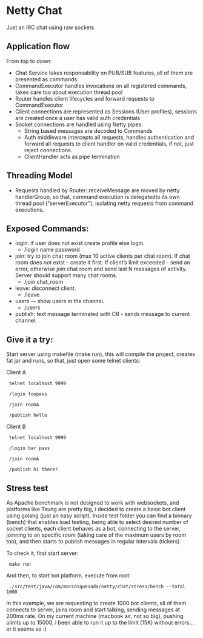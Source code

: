 Netty Chat
======================

 Just an IRC chat using raw sockets

 ## Application flow
  From top to down:
  - Chat Service takes responsability on PUB/SUB features, all of them are presented as commands
  - CommandExecutor handles invocations on all registered commands, takes care too about execution thread pool
  - Router handles client lifecycles and forward requests to CommandExecutor
  - Client connections are represented as Sessions (User profiles), sessions are created once a user has valid auth
  credentials
  - Socket connections are handled using Netty pipes:
    - String based messages are decoded to Commands
    - Auth middleware intercepts all requests, handles authentication and forward all requests to client handler
    on valid credentials, if not, just reject connections.
    - ClientHandler acts as pipe termination

 ## Threading Model
  - Requests handled by Router::receiveMessage are moved by netty handlerGroup, so that, command execution is
  delegatedto its own thread pool ("serverExecutor"), isolating netty requests from command executions.

 ## Exposed Commands:
  - login: if user does not exist create profile else login.
    -  /login name password
  - join: try to join chat room (max 10 active clients per chat room).
 If chat room does not exist - create it first. If client’s limit exceeded - send an error, otherwise join chat room and send last N messages of activity. Server should support many chat rooms.
    -  /join chat_room
  -  leave: disconnect client.
        - /leave
  - users — show users in the channel.
    -  /users
 - publish: text message terminated with CR - sends message to current channel.


 ## Give it a try:
  Start server using makefile (make run), this will compile the project, creates fat jar and runs, so that, just open
  some telnet clients:

Client A

```
 telnet localhost 9999

 /login foopass

 /join roomA

 /publish hello

```

Client B

```
 telnet localhost 9999

 /login bar pass

 /join roomA

 /publish hi there?

```

 ## Stress test
  As Apache benchmark is not designed to work with websockets, and platforms like Tsung are pretty big, i decided to
  create a basic bot client using golang (just an easy script). Inside test folder you can find a binnary (bench)
  that enables load testing, being able to select desired number of socket clients, each client behaves as a bot,
  connecting to the server, joinning to an specific room (taking care of the maximum users by room too), and then
  starts to publish messages in regular intervals (tickers)

 To check it, first start server:

```
 make run

```
 And then, to start bot platform, execute from root:

```
 ./src/test/java/com/marcosquesada/netty/chat/stress/bench --total 1000

```
 In this example, we are requesting to create 1000 bot clients, all of them connects to server, joins room and start talking,
 sending messages at 200ms rate. On my current machine (macbook air, not so big), pushing ulimts up to 15000, i been
 able to run it up to the limit (15K) without errors... or it seems so :)



